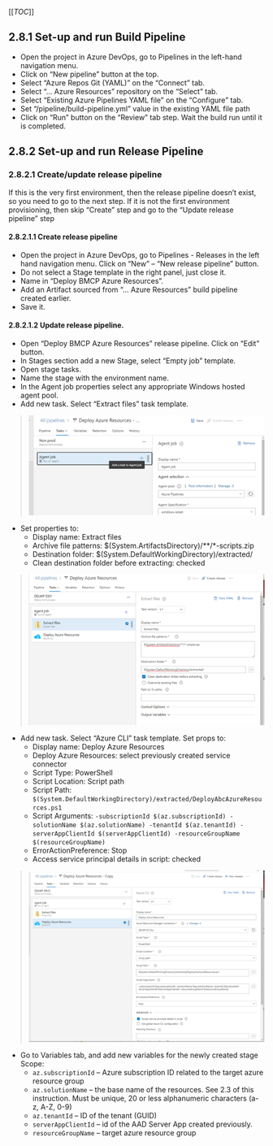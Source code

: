 [[_TOC_]]

## 2.8.1 Set-up and run Build Pipeline

* Open the project in Azure DevOps, go to Pipelines in the left-hand navigation menu.
* Click on “New pipeline” button at the top.
* Select “Azure Repos Git (YAML)” on the “Connect” tab.
* Select “… Azure Resources” repository on the “Select” tab.
* Select “Existing Azure Pipelines YAML file” on the “Configure” tab.
* Set “/pipeline/build-pipeline.yml” value in the existing YAML file path
* Click on “Run” button on the “Review” tab step. Wait the build run until it is completed.

## 2.8.2 Set-up and run Release Pipeline

### 2.8.2.1 Create/update release pipeline

If this is the very first environment, then the release pipeline doesn’t exist, so you need to go to the next step. If it is not the first environment provisioning, then skip “Create” step and go to the “Update release pipeline” step

#### 2.8.2.1.1 Create release pipeline

* Open the project in Azure DevOps, go to Pipelines - Releases in the left hand navigation menu. Click on “New” – “New release pipeline” button.
* Do not select a Stage template in the right panel, just close it.
* Name in “Deploy BMCP Azure Resources”.
* Add an Artifact sourced from “… Azure Resources” build pipeline created earlier.
* Save it.

#### 2.8.2.1.2 Update release pipeline.

* Open “Deploy BMCP Azure Resources” release pipeline. Click on “Edit” button.
* In Stages section add a new Stage, select “Empty job” template.
* Open stage tasks.
* Name the stage with the environment name.
* In the Agent job properties select any appropriate Windows hosted agent pool.
* Add new task. Select “Extract files” task template.
> ![image.png](.attachments/image-ceb8d825-a5b9-42f8-bd40-8b15582a8ee7.png)

* Set properties to:
  * Display name: Extract files
  * Archive file patterns: $(System.ArtifactsDirectory)/\*\*/\*-scripts.zip
  * Destination folder: $(System.DefaultWorkingDirectory)/extracted/
  * Clean destination folder before extracting: checked
> ![image.png](.attachments/image-a6d9d3a2-2aa3-4fcf-8261-ecd967bd82f1.png)

* Add new task. Select “Azure CLI” task template. Set props to:
   * Display name: Deploy Azure Resources
   * Deploy Azure Resources: select previously created service connector
   * Script Type: PowerShell
   * Script Location: Script path
   * Script Path: `$(System.DefaultWorkingDirectory)/extracted/DeployAbcAzureResources.ps1`
   * Script Arguments: `-subscriptionId $(az.subscriptionId) -solutionName $(az.solutionName) -tenantId $(az.tenantId) -serverAppClientId $(serverAppClientId) -resourceGroupName $(resourceGroupName)`
   * ErrorActionPreference: Stop
   * Access service principal details in script: checked
> ![image.png](.attachments/image-cfeed91d-6a17-4507-b38b-252f6e50399f.png)

* Go to Variables tab, and add new variables for the newly created stage Scope:
   * `az.subscriptionId` – Azure subscription ID related to the target azure resource group
   * `az.solutionName` – the base name of the resources. See 2.3 of this instruction. Must be unique, 20 or less alphanumeric characters (a-z, A-Z, 0-9)
   * `az.tenantId` – ID of the tenant (GUID)
   * `serverAppClientId` – id of the AAD Server App created previously.
   * `resourceGroupName` – target azure resource group
